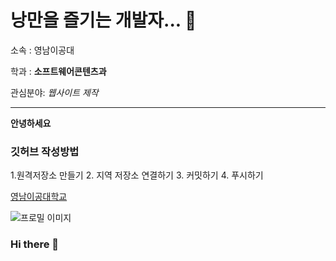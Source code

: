 # 낭만을 즐기는 개발자... 👋

소속 : 영남이공대

학과 : **소프트웨어콘텐츠과**

관심분야: *웹사이트 제작*

---
**안녕하세요**

### 깃허브 작성방법
1.원격저장소 만들기
2. 지역 저장소 연결하기
3. 커밋하기
4. 푸시하기

[영남이공대학교](https://www.ync.ac.kr)

![프로밀 이미지](./눈사람.jfif)

### Hi there 👋

<!--
**rokoop8954/rokoop8954** is a ✨ _special_ ✨ repository because its `README.md` (this file) appears on your GitHub profile.

Here are some ideas to get you started:

- 🔭 I’m currently working on ...
- 🌱 I’m currently learning ...
- 👯 I’m looking to collaborate on ...
- 🤔 I’m looking for help with ...
- 💬 Ask me about ...
- 📫 How to reach me: ...
- 😄 Pronouns: ...
- ⚡ Fun fact: ...
-->
